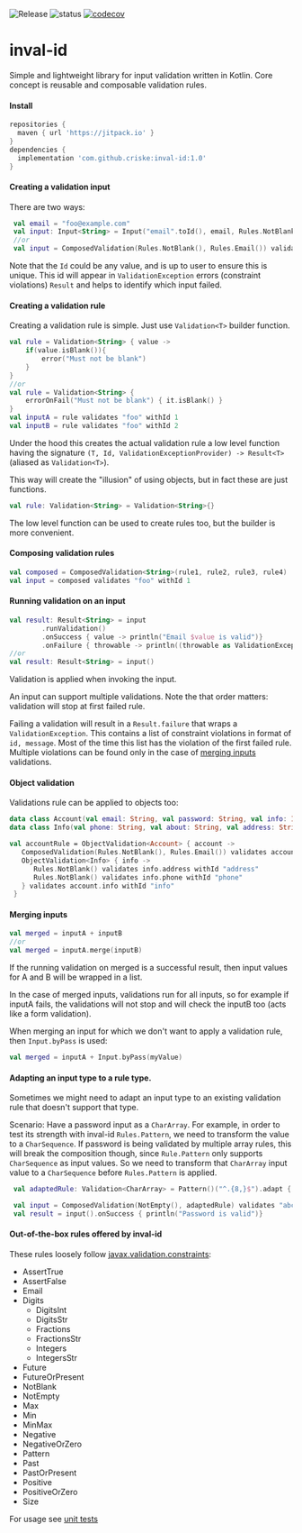 ![Release](https://jitpack.io/v/criske/inval-id.svg)
![status](https://github.com/criske/inval-id/actions/workflows/main.yml/badge.svg)
[![codecov](https://codecov.io/gh/criske/inval-id/branch/main/graph/badge.svg?token=YFSEQZ2LQ2)](https://codecov.io/gh/criske/inval-id)
# inval-id

Simple and lightweight library for input validation written in Kotlin. Core concept is reusable and composable validation rules.

#### Install
```gradle
repositories {
  maven { url 'https://jitpack.io' }
}
dependencies {
  implementation 'com.github.criske:inval-id:1.0'
}
```


#### Creating a validation input
There are two ways:
```kotlin
 val email = "foo@example.com"
 val input: Input<String> = Input("email".toId(), email, Rules.NotBlank(), Rules.Email())
 //or
 val input = ComposedValidation(Rules.NotBlank(), Rules.Email()) validates email withId "email"
```
Note that the `Id` could be any value, and is up to user to ensure this is unique.
This id will appear in `ValidationException` errors (constraint violations) `Result` 
and helps to identify which input failed.

#### Creating a validation rule 
Creating a validation rule is simple. Just use `Validation<T>` builder function. 
```kotlin
val rule = Validation<String> { value ->
    if(value.isBlank()){
        error("Must not be blank")
    }
}
//or
val rule = Validation<String> {
    errorOnFail("Must not be blank") { it.isBlank() }
}
val inputA = rule validates "foo" withId 1
val inputB = rule validates "foo" withId 2
```
Under the hood this creates the actual validation rule a low level function having the signature `(T, Id, ValidationExceptionProvider) -> Result<T>`
(aliased as `Validation<T>`).

This way will create the "illusion" of using objects, but in fact these are just functions.

```kotlin
val rule: Validation<String> = Validation<String>{}
```

The low level function can be used to create rules too, but the builder is more convenient.

#### Composing validation rules

```kotlin
val composed = ComposedValidation<String>(rule1, rule2, rule3, rule4)
val input = composed validates "foo" withId 1
```

#### Running validation on an input
```kotlin
val result: Result<String> = input
        .runValidation()
        .onSuccess { value -> println("Email $value is valid")}
        .onFailure { throwable -> println((throwable as ValidationException).violations)}
//or
val result: Result<String> = input()
```
Validation is applied when invoking the input.

An input can support multiple validations. Note the that order matters: validation will stop at first failed rule. 

Failing a validation will result in a `Result.failure` that wraps a `ValidationException`. This contains a list of 
constraint violations in format of `id, message`. Most of the time this list has the violation of
the first failed rule. Multiple violations can be found only in the case of [merging inputs](#merging-inputs) validations.

#### Object validation
Validations rule can be applied to objects too:

```kotlin
data class Account(val email: String, val password: String, val info: Info)
data class Info(val phone: String, val about: String, val address: String)

val accountRule = ObjectValidation<Account> { account ->
   ComposedValidation(Rules.NotBlank(), Rules.Email()) validates account.email withId "email"
   ObjectValidation<Info> { info ->
      Rules.NotBlank() validates info.address withId "address"
      Rules.NotBlank() validates info.phone withId "phone"
   } validates account.info withId "info"
 }
```

#### Merging inputs
```kotlin
val merged = inputA + inputB
//or
val merged = inputA.merge(inputB)
```
If the running validation on merged is a successful result, then input values for A and B will be wrapped in a list.

In the case of merged inputs, validations run for all inputs, so for example if inputA fails, the validations will
not stop and will check the inputB too (acts like a form validation).

When merging an input for which we don't want to apply a validation rule, then `Input.byPass` is used:
```kotlin
val merged = inputA + Input.byPass(myValue)
```

#### Adapting an input type to a rule type.
Sometimes we might need to adapt an input type to an existing validation rule that doesn't support that type.

Scenario: Have a password input as a `CharArray`.
For example, in order to test its strength with inval-id `Rules.Pattern`, 
we need to transform the value to a `CharSequence`.
If password is being validated by multiple array rules, this will break the composition though,
since `Rule.Pattern` only supports `CharSequence` as input values. 
So we need to transform that `CharArray` input value to a `CharSequence` before `Rules.Pattern` is applied.

```kotlin
 val adaptedRule: Validation<CharArray> = Pattern()("^.{8,}$").adapt { CharBuffer.wrap(it) }

 val input = ComposedValidation(NotEmpty(), adaptedRule) validates "abcd1234".toCharArray() withId 1
 val result = input().onSuccess { println("Password is valid")}
```

#### Out-of-the-box rules offered by inval-id

These rules loosely follow [javax.validation.constraints](https://javaee.github.io/javaee-spec/javadocs/javax/validation/constraints/package-frame.html):

- AssertTrue
- AssertFalse
- Email
- Digits
  - DigitsInt
  - DigitsStr
  - Fractions
  - FractionsStr
  - Integers
  - IntegersStr
- Future
- FutureOrPresent
- NotBlank
- NotEmpty
- Max
- Min
- MinMax
- Negative
- NegativeOrZero
- Pattern
- Past
- PastOrPresent
- Positive
- PositiveOrZero
- Size

For usage see [unit tests](https://github.com/criske/inval-id/blob/main/src/test/kotlin/pcf/crskdev/inval/id/RulesTest.kt)

